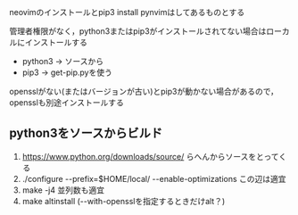 neovimのインストールとpip3 install pynvimはしてあるものとする

管理者権限がなく，python3またはpip3がインストールされてない場合はローカルにインストールする

- python3 -> ソースから
- pip3 -> get-pip.pyを使う

opensslがない(またはバージョンが古い)とpip3が動かない場合があるので，opensslも別途インストールする

## python3をソースからビルド
1. https://www.python.org/downloads/source/ らへんからソースをとってくる
2. ./configure --prefix=$HOME/local/ --enable-optimizations  この辺は適宜
3. make -j4 並列数も適宜
4. make altinstall  (--with-opensslを指定するときだけalt？)
